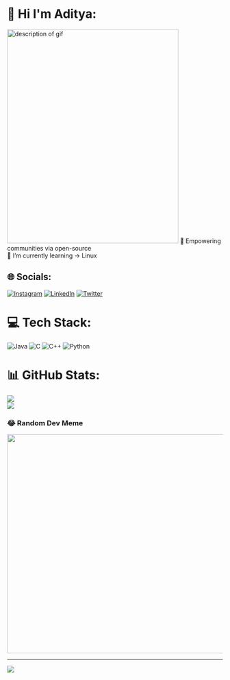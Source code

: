 # 💫 Hi I'm Aditya:
<img src="https://cdn.dribbble.com/users/1162077/screenshots/3848914/programmer.gif" width="400" 
     height="500" alt="description of gif" /> 
🔭 Empowering communities via open-source<br>🌱 I’m currently learning -> Linux 


## 🌐 Socials:
[![Instagram](https://img.shields.io/badge/Instagram-%23E4405F.svg?logo=Instagram&logoColor=white)](https://instagram.com/_.adityajoshi_) [![LinkedIn](https://img.shields.io/badge/LinkedIn-%230077B5.svg?logo=linkedin&logoColor=white)](https://linkedin.com/in/aditya-joshi-837248248) [![Twitter](https://img.shields.io/badge/Twitter-%231DA1F2.svg?logo=Twitter&logoColor=white)](https://twitter.com/aditytwt) 
 

# 💻 Tech Stack:
![Java](https://img.shields.io/badge/java-%23ED8B00.svg?style=for-the-badge&logo=java&logoColor=white) ![C](https://img.shields.io/badge/c-%2300599C.svg?style=for-the-badge&logo=c&logoColor=white) ![C++](https://img.shields.io/badge/c++-%2300599C.svg?style=for-the-badge&logo=c%2B%2B&logoColor=white) ![Python](https://img.shields.io/badge/python-3670A0?style=for-the-badge&logo=python&logoColor=ffdd54)
# 📊 GitHub Stats:
![](https://github-readme-stats.vercel.app/api?username=adityjoshi&theme=radical&hide_border=false&include_all_commits=true&count_private=true)<br/>
![](https://github-readme-streak-stats.herokuapp.com/?user=adityjoshi&theme=radical&hide_border=false)<br/>


### 😂 Random Dev Meme
<img src="https://random-memer.herokuapp.com/" width="512px"/>

---
[![](https://visitcount.itsvg.in/api?id=adityjoshi&icon=0&color=3)](https://visitcount.itsvg.in)
